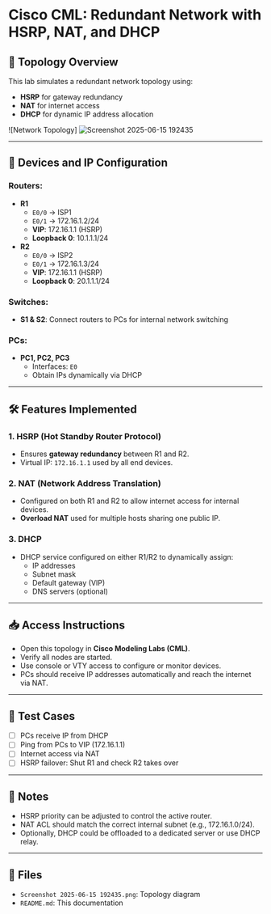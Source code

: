 # Cisco CML: Redundant Network with HSRP, NAT, and DHCP

## 🧩 Topology Overview

This lab simulates a redundant network topology using:
- **HSRP** for gateway redundancy
- **NAT** for internet access
- **DHCP** for dynamic IP address allocation

![Network Topology]
![Screenshot 2025-06-15 192435](https://github.com/user-attachments/assets/ccc61c17-1199-4f58-9e72-f998a143115d)

---

## 📌 Devices and IP Configuration

### Routers:
- **R1**
  - `E0/0` → ISP1
  - `E0/1` → 172.16.1.2/24
  - **VIP**: 172.16.1.1 (HSRP)
  - **Loopback 0**: 10.1.1.1/24
- **R2**
  - `E0/0` → ISP2
  - `E0/1` → 172.16.1.3/24
  - **VIP**: 172.16.1.1 (HSRP)
  - **Loopback 0**: 20.1.1.1/24

### Switches:
- **S1 & S2**: Connect routers to PCs for internal network switching

### PCs:
- **PC1, PC2, PC3**
  - Interfaces: `E0`
  - Obtain IPs dynamically via DHCP

---

## 🛠️ Features Implemented

### 1. HSRP (Hot Standby Router Protocol)
- Ensures **gateway redundancy** between R1 and R2.
- Virtual IP: `172.16.1.1` used by all end devices.

### 2. NAT (Network Address Translation)
- Configured on both R1 and R2 to allow internet access for internal devices.
- **Overload NAT** used for multiple hosts sharing one public IP.

### 3. DHCP
- DHCP service configured on either R1/R2 to dynamically assign:
  - IP addresses
  - Subnet mask
  - Default gateway (VIP)
  - DNS servers (optional)

---

## 📥 Access Instructions

- Open this topology in **Cisco Modeling Labs (CML)**.
- Verify all nodes are started.
- Use console or VTY access to configure or monitor devices.
- PCs should receive IP addresses automatically and reach the internet via NAT.

---

## 🧪 Test Cases

- [ ] PCs receive IP from DHCP
- [ ] Ping from PCs to VIP (172.16.1.1)
- [ ] Internet access via NAT
- [ ] HSRP failover: Shut R1 and check R2 takes over

---

## 📎 Notes

- HSRP priority can be adjusted to control the active router.
- NAT ACL should match the correct internal subnet (e.g., 172.16.1.0/24).
- Optionally, DHCP could be offloaded to a dedicated server or use DHCP relay.

---

## 📁 Files

- `Screenshot 2025-06-15 192435.png`: Topology diagram
- `README.md`: This documentation

